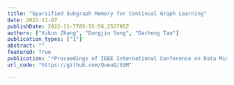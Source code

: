 ```yaml
---
title: "Sparsified Subgraph Memory for Continual Graph Learning"
date: 2022-11-07
publishDate: 2022-11-7T05:55:58.252795Z
authors: ["Xikun Zhang", "Dongjin Song", "Dacheng Tao"]
publication_types: ["1"]
abstract: ""
featured: True
publication: "*Proceedings of IEEE International Conference on Data Mining (ICDM)*"
url_code: "https://github.com/QueuQ/SSM"

---
```

